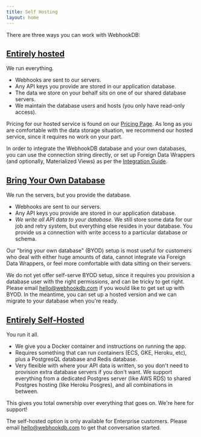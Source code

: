 ```yaml
---
title: Self Hosting
layout: home
---
```


There are three ways you can work with WebhookDB:

<a id="hosted"></a>

## [Entirely hosted](#hosted)

We run everything.

- Webhooks are sent to our servers.
- Any API keys you provide are stored in our application database.
- The data we store on your behalf sits on one of our shared database servers.
- We maintain the database users and hosts (you only have read-only access).

Pricing for our hosted service is found on our [Pricing Page](/pricing).
As long as you are comfortable with the data storage situation,
we recommend our hosted service, since it requires no work on your part.

In order to integrate the WebhookDB database and your own databases,
you can use the connection string directly,
or set up Foreign Data Wrappers (and optionally, Materialized Views)
as per the [Integration Guide](/docs/integrating#fdw).

<a id="byod"></a>

## [Bring Your Own Database](#byod)

We run the servers, but you provide the database.

- Webhooks are sent to our servers.
- Any API keys you provide are stored in our application database.
- *We write all API data to your database.* We still store some data for our job and retry system,
  but everything else resides in your database. You provide us a connection with
  write access to a particular database or schema.

Our "bring your own database" (BYOD) setup is most useful for customers
who deal with either huge amounts of data, cannot integrate via Foreign Data Wrappers,
or feel more comfortable with data sitting on their servers.

We do not yet offer self-serve BYOD setup,
since it requires you provision a database user with the right permissions,
and can be tricky to get right.
Please email <a href="mailto:hello@webhookdb.com">hello@webhookdb.com</a>
if you would like to get set up with BYOD.
In the meantime, you can set up a hosted version and we can migrate
to your database when you're ready.

<a id="selfhosted"></a>

## [Entirely Self-Hosted](#selfhosted)

You run it all.

- We give you a Docker container and instructions on running the app.
- Requires something that can run containers (ECS, GKE, Heroku, etc),
  plus a PostgresQL database and Redis database.
- Very flexible with where your API data is written,
  so you don't need to provision extra database servers if you don't want.
  We support everything from a dedicated Postgres server (like AWS RDS)
  to shared Postgres hosting (like Heroku Posgres), and all combinations
  in between.

This gives you total ownership over everything that goes on.
We're here for support!

The self-hosted option is only available for Enterprise customers.
Please email <a href="mailto:hello@webhookdb.com">hello@webhookdb.com</a>
to get that conversation started.
